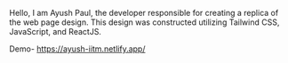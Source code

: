 Hello, I am Ayush Paul, the developer responsible for creating a replica of the web page design. This design was constructed utilizing Tailwind CSS, JavaScript, and ReactJS.

Demo-
https://ayush-iitm.netlify.app/